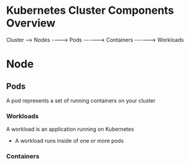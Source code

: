 # Kubernetes Cluster Components Overview

Cluster 
--> Nodes 
----> Pods 
------> Containers 
------> Workloads

# Node

## Pods

A pod represents a set of running containers on your cluster

### Workloads

A workload is an application running on Kubernetes

* A workload runs inside of one or more pods

### Containers
